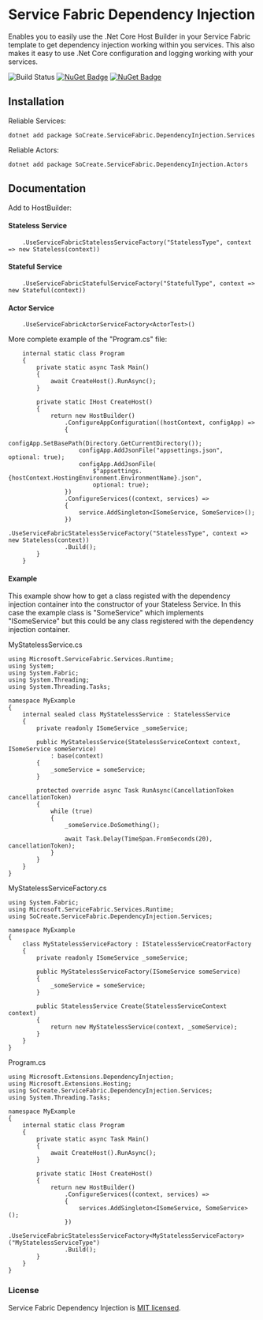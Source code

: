 # Service Fabric Dependency Injection
Enables you to easily use the .Net Core Host Builder in your Service Fabric template to get dependency injection working within you services.  This also makes it easy to use .Net Core configuration and logging working with your services.

![Build Status](https://dev.azure.com/SoCreate/Service%20Fabric%20Dependency%20Injection/_apis/build/status/SoCreate.service-fabric-dependency-injection?branchName=master)
[![NuGet Badge](https://buildstats.info/nuget/SoCreate.ServiceFabric.DependencyInjection.Services)](https://www.nuget.org/packages/SoCreate.ServiceFabric.DependencyInjection.Services/)
[![NuGet Badge](https://buildstats.info/nuget/SoCreate.ServiceFabric.DependencyInjection.Actors)](https://www.nuget.org/packages/SoCreate.ServiceFabric.DependencyInjection.Actors/)

## Installation

Reliable Services:

    dotnet add package SoCreate.ServiceFabric.DependencyInjection.Services

Reliable Actors:

    dotnet add package SoCreate.ServiceFabric.DependencyInjection.Actors

## Documentation

Add to HostBuilder:

#### Stateless Service

```
    .UseServiceFabricStatelessServiceFactory("StatelessType", context => new Stateless(context))
```

#### Stateful Service

```
    .UseServiceFabricStatefulServiceFactory("StatefulType", context => new Stateful(context))
```

#### Actor Service
```
    .UseServiceFabricActorServiceFactory<ActorTest>()
```

More complete example of the "Program.cs" file:
```
    internal static class Program
    {
        private static async Task Main()
        {
            await CreateHost().RunAsync();
        }

        private static IHost CreateHost()
        {
            return new HostBuilder()
                .ConfigureAppConfiguration((hostContext, configApp) =>
                {
                    configApp.SetBasePath(Directory.GetCurrentDirectory());
                    configApp.AddJsonFile("appsettings.json", optional: true);
                    configApp.AddJsonFile(
                        $"appsettings.{hostContext.HostingEnvironment.EnvironmentName}.json",
                        optional: true);
                })
                .ConfigureServices((context, services) =>
                {
                    service.AddSingleton<ISomeService, SomeService>();
                })
                .UseServiceFabricStatelessServiceFactory("StatelessType", context => new Stateless(context))
                .Build();
        }
    }
```

#### Example
This example show how to get a class registed with the dependency injection container into the constructor of your Stateless Service.  In this case the example class is "SomeService" which implements "ISomeService" but this could be any class registered with the dependency injection container.

MyStatelessService.cs
```
using Microsoft.ServiceFabric.Services.Runtime;
using System;
using System.Fabric;
using System.Threading;
using System.Threading.Tasks;

namespace MyExample
{
    internal sealed class MyStatelessService : StatelessService
    {
        private readonly ISomeService _someService;

        public MyStatelessService(StatelessServiceContext context, ISomeService someService)
            : base(context)
        {
            _someService = someService;
        }

        protected override async Task RunAsync(CancellationToken cancellationToken)
        {
            while (true)
            {
                _someService.DoSomething();

                await Task.Delay(TimeSpan.FromSeconds(20), cancellationToken);
            }
        }
    }
}
```

MyStatelessServiceFactory.cs
```
using System.Fabric;
using Microsoft.ServiceFabric.Services.Runtime;
using SoCreate.ServiceFabric.DependencyInjection.Services;

namespace MyExample
{
    class MyStatelessServiceFactory : IStatelessServiceCreatorFactory
    {
        private readonly ISomeService _someService;

        public MyStatelessServiceFactory(ISomeService someService)
        {
            _someService = someService;
        }

        public StatelessService Create(StatelessServiceContext context)
        {
            return new MyStatelessService(context, _someService);
        }
    }
}
```

Program.cs
```
using Microsoft.Extensions.DependencyInjection;
using Microsoft.Extensions.Hosting;
using SoCreate.ServiceFabric.DependencyInjection.Services;
using System.Threading.Tasks;

namespace MyExample
{
    internal static class Program
    {
        private static async Task Main()
        {
            await CreateHost().RunAsync();
        }

        private static IHost CreateHost()
        {
            return new HostBuilder()
                .ConfigureServices((context, services) =>
                {
                    services.AddSingleton<ISomeService, SomeService>();
                })
                .UseServiceFabricStatelessServiceFactory<MyStatelessServiceFactory>("MyStatelessServiceType")
                .Build();
        }
    }
}

```

### License

Service Fabric Dependency Injection is [MIT licensed](./LICENSE).